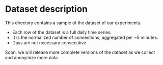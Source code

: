 # Dataset description
This directory contains a sample of the dataset of our experiments. 

- Each row of the dataset is a full daily time series. 
- It is the normalized number of connections, aggregated per ~5 minutes.
- Days are not necessary consecutive

Soon, we will release more complete versions of the dataset as we collect and anonymize more data.
